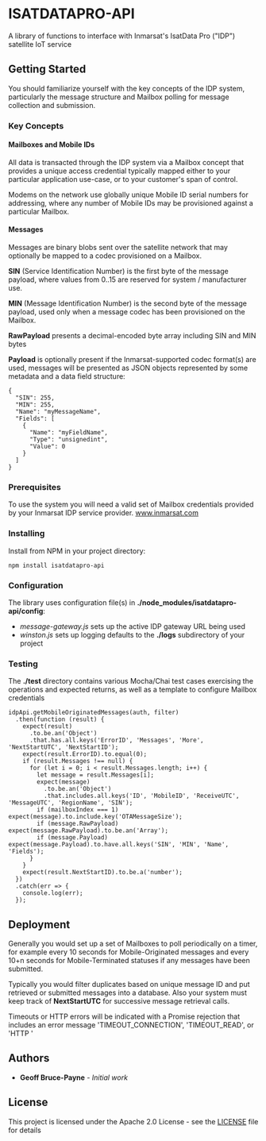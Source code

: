# ISATDATAPRO-API

A library of functions to interface with Inmarsat's IsatData Pro ("IDP") satellite IoT service

## Getting Started

You should familiarize yourself with the key concepts of the IDP system, particularly the message structure 
and Mailbox polling for message collection and submission.

### Key Concepts

#### Mailboxes and Mobile IDs

All data is transacted through the IDP system via a Mailbox concept that provides a unique access credential 
typically mapped either to your particular application use-case, or to your customer's span of control.

Modems on the network use globally unique Mobile ID serial numbers for addressing, where any number of 
Mobile IDs may be provisioned against a particular Mailbox.

#### Messages

Messages are binary blobs sent over the satellite network that may optionally be mapped to a codec 
provisioned on a Mailbox.

**SIN** (Service Identification Number) is the first byte of the message payload, 
where values from 0..15 are reserved for system / manufacturer use.

**MIN** (Message Identification Number) is the second byte of the message payload, 
used only when a message codec has been provisioned on the Mailbox.

**RawPayload** presents a decimal-encoded byte array including SIN and MIN bytes

**Payload** is optionally present if the Inmarsat-supported codec format(s) are used, messages will be presented 
as JSON objects represented by some metadata and a data field structure:
```
{
  "SIN": 255,
  "MIN": 255,
  "Name": "myMessageName",
  "Fields": [
    {
      "Name": "myFieldName",
      "Type": "unsignedint",
      "Value": 0
    }
  ]
}
```

### Prerequisites

To use the system you will need a valid set of Mailbox credentials provided by your Inmarsat IDP service provider.
www.inmarsat.com

### Installing

Install from NPM in your project directory:
```
npm install isatdatapro-api
```

### Configuration

The library uses configuration file(s) in **./node_modules/isatdatapro-api/config**:

* *message-gateway.js* sets up the active IDP gateway URL being used
* *winston.js* sets up logging defaults to the **./logs** subdirectory of your project

### Testing

The **./test** directory contains various Mocha/Chai test cases exercising the operations
and expected returns, as well as a template to configure Mailbox credentials

```
idpApi.getMobileOriginatedMessages(auth, filter)
  .then(function (result) {
    expect(result)
      .to.be.an('Object')
      .that.has.all.keys('ErrorID', 'Messages', 'More', 'NextStartUTC', 'NextStartID');
    expect(result.ErrorID).to.equal(0);
    if (result.Messages !== null) {
      for (let i = 0; i < result.Messages.length; i++) {
        let message = result.Messages[i];
        expect(message)
          .to.be.an('Object')
          .that.includes.all.keys('ID', 'MobileID', 'ReceiveUTC', 'MessageUTC', 'RegionName', 'SIN');
        if (mailboxIndex === 1) expect(message).to.include.key('OTAMessageSize');
        if (message.RawPayload) expect(message.RawPayload).to.be.an('Array');
        if (message.Payload) expect(message.Payload).to.have.all.keys('SIN', 'MIN', 'Name', 'Fields');
      }
    }
    expect(result.NextStartID).to.be.a('number');
  })
  .catch(err => {
    console.log(err);
  });
```

## Deployment

Generally you would set up a set of Mailboxes to poll periodically on a timer, for example every 10 seconds 
for Mobile-Originated messages and every 10+n seconds for Mobile-Terminated statuses if any messages have 
been submitted.

Typically you would filter duplicates based on unique message ID and put retrieved 
or submitted messages into a database.  Also your system must keep track of **NextStartUTC** 
for successive message retrieval calls.

Timeouts or HTTP errors will be indicated with a Promise rejection that includes an error message
'TIMEOUT_CONNECTION', 'TIMEOUT_READ', or 'HTTP <errorCode>'

## Authors

* **Geoff Bruce-Payne** - *Initial work*

## License

This project is licensed under the Apache 2.0 License - see the [LICENSE](LICENSE) file for details

